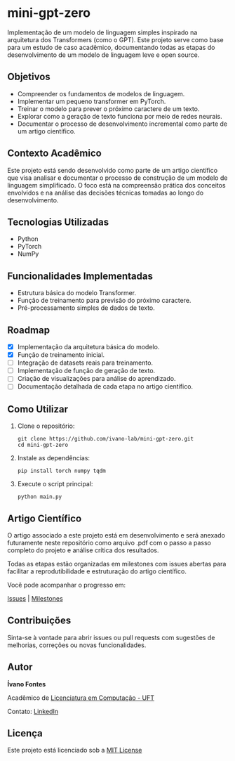 # mini-gpt-zero

Implementação de um modelo de linguagem simples inspirado na arquitetura dos Transformers (como o GPT). Este projeto serve como base para um estudo de caso acadêmico, documentando todas as etapas do desenvolvimento de um modelo de linguagem leve e open source.

## Objetivos

- Compreender os fundamentos de modelos de linguagem.
- Implementar um pequeno transformer em PyTorch.
- Treinar o modelo para prever o próximo caractere de um texto.
- Explorar como a geração de texto funciona por meio de redes neurais.
- Documentar o processo de desenvolvimento incremental como parte de um artigo científico.

## Contexto Acadêmico

Este projeto está sendo desenvolvido como parte de um artigo científico que visa analisar e documentar o processo de construção de um modelo de linguagem simplificado. O foco está na compreensão prática dos conceitos envolvidos e na análise das decisões técnicas tomadas ao longo do desenvolvimento.

## Tecnologias Utilizadas

- Python
- PyTorch
- NumPy

## Funcionalidades Implementadas

- Estrutura básica do modelo Transformer.
- Função de treinamento para previsão do próximo caractere.
- Pré-processamento simples de dados de texto.

## Roadmap

- [x] Implementação da arquitetura básica do modelo.
- [x] Função de treinamento inicial.
- [ ] Integração de datasets reais para treinamento.
- [ ] Implementação de função de geração de texto.
- [ ] Criação de visualizações para análise do aprendizado.
- [ ] Documentação detalhada de cada etapa no artigo científico.

##  Como Utilizar

1. Clone o repositório:

   ```
   git clone https://github.com/ivano-lab/mini-gpt-zero.git
   cd mini-gpt-zero
   ```

2. Instale as dependências:

   ```
   pip install torch numpy tqdm
   ```

3. Execute o script principal:

   ```
   python main.py
   ```

## Artigo Científico

O artigo associado a este projeto está em desenvolvimento e será anexado futuramente neste repositório como arquivo .pdf com o passo a passo completo do projeto e análise crítica dos resultados.

Todas as etapas estão organizadas em milestones com issues abertas para facilitar a reprodutibilidade e estruturação do artigo científico.

Você pode acompanhar o progresso em:

[Issues](https://github.com/ivano-lab/mini-gpt-zero/issues) | [Milestones](https://github.com/ivano-lab/mini-gpt-zero/milestones) 


## Contribuições

Sinta-se à vontade para abrir issues ou pull requests com sugestões de melhorias, correções ou novas funcionalidades.

## Autor

**Ívano Fontes**

Acadêmico de <a href="https://sites.uft.edu.br/uab/index.php/graduacao/301-licenciatura-em-computacao" target="_blank"> Licenciatura em Computação - UFT</a> 

Contato: <a href="https://www.linkedin.com/in/%C3%ADvano-fontes/" target="_blank">LinkedIn</a>

## Licença

Este projeto está licenciado sob a [MIT License]()


